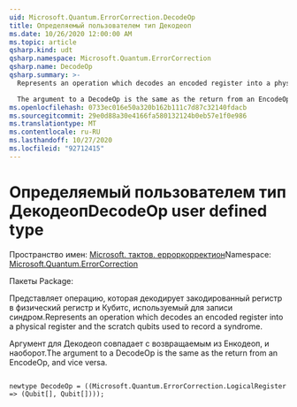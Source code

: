 ```yaml
---
uid: Microsoft.Quantum.ErrorCorrection.DecodeOp
title: Определяемый пользователем тип Декодеоп
ms.date: 10/26/2020 12:00:00 AM
ms.topic: article
qsharp.kind: udt
qsharp.namespace: Microsoft.Quantum.ErrorCorrection
qsharp.name: DecodeOp
qsharp.summary: >-
  Represents an operation which decodes an encoded register into a physical register and the scratch qubits used to record a syndrome.

  The argument to a DecodeOp is the same as the return from an EncodeOp, and vice versa.
ms.openlocfilehash: 0733ec016e50a320b162b111c7d87c32140fdacb
ms.sourcegitcommit: 29e0d88a30e4166fa580132124b0eb57e1f0e986
ms.translationtype: MT
ms.contentlocale: ru-RU
ms.lasthandoff: 10/27/2020
ms.locfileid: "92712415"
---
```

# <a name="decodeop-user-defined-type"></a><span data-ttu-id="a7f39-102">Определяемый пользователем тип Декодеоп</span><span class="sxs-lookup"><span data-stu-id="a7f39-102">DecodeOp user defined type</span></span>

<span data-ttu-id="a7f39-103">Пространство имен: [Microsoft. тактов. ерроркорректион](xref:Microsoft.Quantum.ErrorCorrection)</span><span class="sxs-lookup"><span data-stu-id="a7f39-103">Namespace: [Microsoft.Quantum.ErrorCorrection](xref:Microsoft.Quantum.ErrorCorrection)</span></span>

<span data-ttu-id="a7f39-104">Пакеты [](https://nuget.org/packages/)</span><span class="sxs-lookup"><span data-stu-id="a7f39-104">Package: [](https://nuget.org/packages/)</span></span>


<span data-ttu-id="a7f39-105">Представляет операцию, которая декодирует закодированный регистр в физический регистр и Кубитс, используемый для записи синдром.</span><span class="sxs-lookup"><span data-stu-id="a7f39-105">Represents an operation which decodes an encoded register into a physical register and the scratch qubits used to record a syndrome.</span></span>

<span data-ttu-id="a7f39-106">Аргумент для Декодеоп совпадает с возвращаемым из Енкодеоп, и наоборот.</span><span class="sxs-lookup"><span data-stu-id="a7f39-106">The argument to a DecodeOp is the same as the return from an EncodeOp, and vice versa.</span></span>

```qsharp

newtype DecodeOp = ((Microsoft.Quantum.ErrorCorrection.LogicalRegister => (Qubit[], Qubit[])));
```

